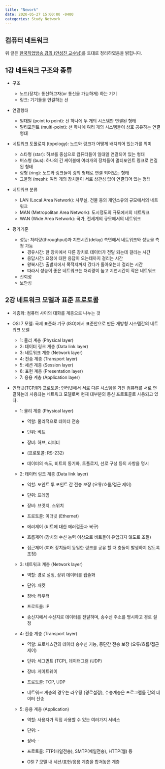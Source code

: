 ```yaml
---
title: "Nework"
date: 2020-05-27 15:00:00 -0400
categories: Study Network
---
```


## 컴퓨터 네트워크
위 글은 [한국직업방송 강의 (안성진 교수님)](https://www.youtube.com/playlist?list=PLFpZ7zSiHhPxrib8i4XPRKxB6FR9_NlCo)를 토대로 정리하였음을 밝힙니다.

## 1강 네트워크 구조와 종류

* 구조
  - 노드(장치): 통신하고자(or 통신을 가능하게) 하는 기기
  - 링크: 기기들을 연걸하는 선

* 연결형태
  - 일대일 (point to point): 선 하나에 두 개의 시스템만 연결된 형태
  - 멀티포인트 (multi-point): 선 하나에 여러 개의 시스템들이 상호 공유하는 연결형태

* 네트워크 토폴로지 (topology): 노드와 링크가 어떻게 배치되어 있는가를 의미
  - 스타형 (star): 허브를 중심으로 컴퓨터들이 일대일 연결되어 있는 형태
  - 버스형 (bus): 하나의 긴 케이블에 여러개의 장치들이 멀티포인트 링크로 연결된 형태
  - 링형 (ring): 노드와 링크들이 링의 형태로 연결 되어있는 형태
  - 그물형 (mesh): 여러 개의 장치들이 서로 상관성 없이 연결되어 있는 형태

* 네트워크 분류 
  - LAN (Local Area Network): 사무실, 건물 등의 개인소유의 규모에서의 네트워크
  - MAN (Metropolitan Area Network): 도시정도의 규모에서의 네트워크
  - WAN (Wide Area Network): 국가, 전세계의 규모에서의 네트워크

* 평가기준
  - 성능: 처리량(throughput)과 지연시간(delay) 측면에서 네트워크와 성능을 측정 가능
    + 경유시간: 한 장치에서 다른 장치로 데이터가 전달 되는데 걸리는 시간
    + 응답시간: 요청에 대한 응답이 오는데까지 걸리는 시간
    + 왕복시간: 출발지에서 목적지까지 갔다가 돌아오는데 걸리는 시간
    + 따라서 성능이 좋은 네트워크는 처리량이 높고 지연시간이 작은 네트워크
  - 신뢰성
  - 보안성


## 2강 네트워크 모델과 표준 프로토콜

* 계층화: 컴퓨터 사이의 대화를 계층으로 나누는 것

* OSI 7 모델: 국제 표준화 기구 (ISO)에서 표준안으로 만든 개방형 시스템간의 네트워크 모델
  - 1: 물리 계층 (Physical layer)
  - 2: 데이터 링크 계층 (Data link layer)
  - 3: 네트워크 계층 (Network layer)
  - 4: 전송 계층 (Transport layer)
  - 5: 세션 계층 (Session layer)
  - 6: 표현 계층 (Presentation layer)
  - 7: 응용 계층 (Application layer)

* 인터넷(TCP/IP) 프로토콜: 인터넷에서 서로 다른 시스템을 가진 컴퓨터를 서로 연결하는데 사용되는 네트워크 모델로써 현재 대부분의 통신 프로토콜로 사용되고 있다.
  - 1: 물리 계층 (Physical layer)
    + 역할: 물리적으로 데이터 전송
    + 단위: 비트
    + 장비: 허브, 리피터
    + (프로토콜: RS-232)
    
    + 데이터의 속도, 비트의 동기화, 토폴로지, 선로 구성 등의 사항을 명시

  - 2: 데이터 링크 계층 (Data link layer)
    + 역할: 포인트 투 포인트 간 전송 보장 (오류/흐름/접근 제어)
    + 단위: 프레임
    + 장비: 브릿지, 스위치
    + 프로토콜: 이더넷 (Ethernet)

    + 에러제어 (비트에 대한 에러검출과 복구)
    + 흐름제어 (장치의 수신 능력 이상으로 비트들이 유입되지 않도로 조절)
    + 접근제어 (여러 장치들이 동일한 링크를 공유 할 때 충돌이 발생하지 않도록 조정)

  - 3: 네트워크 계층 (Network layer)
    + 역할: 경로 설정, 상위 데이터를 캡슐화
    + 단위: 패킷
    + 장비: 라우터
    + 프로토콜: IP

    + 송신지에서 수신지로 데이터를 전달하며, 송수신 주소를 명시하고 경로 설정

  - 4: 전송 계층 (Transport layer)
    + 역할: 프로세스간의 데이터 송수신 기능, 종단간 전송 보장 (오류/흐름/접근 제어)
    + 단위: 세그먼트 (TCP), 데이터그램 (UDP)
    + 장비: 게이트웨이
    + 프로토콜: TCP, UDP

    + 네트워크 계층의 경우는 라우팅 (경로설정), 수송계층은 프로그램들 간의 데이터 전송
    
  - 5: 응용 계층 (Application)
    + 역할: 사용자가 직접 사용할 수 있는 여러가지 서비스
    + 단위: -
    + 장비: -
    + 프로토콜: FTP(파일전송), SMTP(메일전송), HTTP(웹) 등

    + OSI 7 모델 내 세션/표현/응용 계층을 합쳐놓은 계층